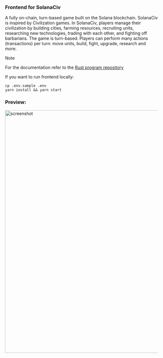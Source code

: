 ### Frontend for SolanaCiv

A fully on-chain, turn-based game built on the Solana blockchain. SolanaCiv is inspired by Civilization games. 
In SolanaCiv, players manage their civilization by building cities, farming resources, recruiting units, researching new technologies, trading with each other, and fighting off barbarians.
The game is turn-based. Players can perform many actions (transactions) per turn: move units, build, fight, upgrade, research and more.

> [!NOTE]
> For the documentation refer to the [Rust program repository](https://github.com/proxycapital/solana-civ)

If you want to run frontend locally:
```
cp .env.sample .env
yarn install && yarn start
```

### Preview:

<img width="800" alt="screenshot" src="https://github.com/proxycapital/solana-civ-frontend/assets/65243529/34593409-b404-4947-95d2-28622d9f57f9">
